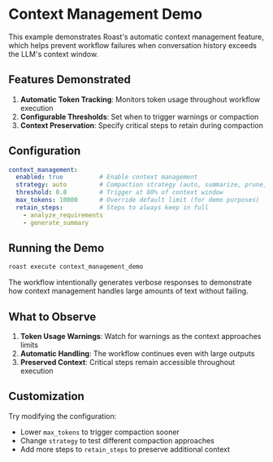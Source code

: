 # Context Management Demo

This example demonstrates Roast's automatic context management feature, which helps prevent workflow failures when conversation history exceeds the LLM's context window.

## Features Demonstrated

1. **Automatic Token Tracking**: Monitors token usage throughout workflow execution
2. **Configurable Thresholds**: Set when to trigger warnings or compaction
3. **Context Preservation**: Specify critical steps to retain during compaction

## Configuration

```yaml
context_management:
  enabled: true          # Enable context management
  strategy: auto         # Compaction strategy (auto, summarize, prune, none)
  threshold: 0.8         # Trigger at 80% of context window
  max_tokens: 10000      # Override default limit (for demo purposes)
  retain_steps:          # Steps to always keep in full
    - analyze_requirements
    - generate_summary
```

## Running the Demo

```bash
roast execute context_management_demo
```

The workflow intentionally generates verbose responses to demonstrate how context management handles large amounts of text without failing.

## What to Observe

1. **Token Usage Warnings**: Watch for warnings as the context approaches limits
2. **Automatic Handling**: The workflow continues even with large outputs
3. **Preserved Context**: Critical steps remain accessible throughout execution

## Customization

Try modifying the configuration:
- Lower `max_tokens` to trigger compaction sooner
- Change `strategy` to test different compaction approaches
- Add more steps to `retain_steps` to preserve additional context